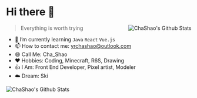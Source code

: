 # Hi there 👋

<a href="#">
  <img src="https://github-readme-stats.vercel.app/api?username=Cha-Shao&show_icons=true&bg_color=35,edfcf5,f5f6fb)" align="right" alt="ChaShao's Github Stats" />
</a>

> Everything is worth trying

- 🌱 I’m currently learning `Java` `React` `Vue.js`
- 📫 How to contact me: yrchashao@outlook.com
- 😄 Call Me: Cha_Shao
- ❤️ Hobbies: Coding, Minecraft, R6S, Drawing
- 👍 I Am: Front End Developer, Pixel artist, Modeler
- ☁️ Dream: Ski

<a href="#">
  <img src="https://github-readme-stats.vercel.app/api/top-langs/?username=Cha-Shao&layout=compact" align="left" alt="ChaShao's Github Stats" />
</a>
